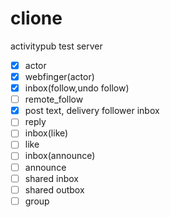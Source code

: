 # clione
activitypub test server

- [x] actor
- [x] webfinger(actor)
- [x] inbox(follow,undo follow)
- [ ] remote_follow
- [x] post text, delivery follower inbox
- [ ] reply
- [ ] inbox(like)
- [ ] like
- [ ] inbox(announce)
- [ ] announce
- [ ] shared inbox
- [ ] shared outbox
- [ ] group
